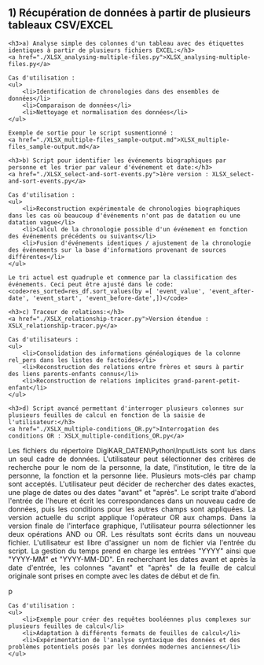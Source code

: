 <h2>1) Récupération de données à partir de plusieurs tableaux CSV/EXCEL</h2>

    <h3>a) Analyse simple des colonnes d'un tableau avec des étiquettes identiques à partir de plusieurs fichiers EXCEL:</h3>
    <a href="./XLSX_analysing-multiple-files.py">XLSX_analysing-multiple-files.py</a>

    Cas d'utilisation :
    <ul>
        <li>Identification de chronologies dans des ensembles de données</li>
        <li>Comparaison de données</li>
        <li>Nettoyage et normalisation des données</li>
    </ul>

    Exemple de sortie pour le script susmentionné :
    <a href="./XLSX_multiple-files_sample-output.md">XLSX_multiple-files_sample-output.md</a>

    <h3>b) Script pour identifier les événements biographiques par personne et les trier par valeur d'événement et date:</h3>
    <a href="./XLSX_select-and-sort-events.py">1ère version : XLSX_select-and-sort-events.py</a>

    Cas d'utilisation :
    <ul>
        <li>Reconstruction expérimentale de chronologies biographiques dans les cas où beaucoup d'événements n'ont pas de datation ou une datation vague</li>
        <li>Calcul de la chronologie possible d'un événement en fonction des événements précédents ou suivants</li>
        <li>Fusion d'événements identiques / ajustement de la chronologie des événements sur la base d'informations provenant de sources différentes</li>
    </ul>

    Le tri actuel est quadruple et commence par la classification des événements. Ceci peut être ajusté dans le code:
    <code>res_sorted=res_df.sort_values(by =[ 'event_value', 'event_after-date', 'event_start', 'event_before-date',])</code>

    <h3>c) Traceur de relations:</h3>
    <a href="./XSLX_relationship-tracer.py">Version étendue : XSLX_relationship-tracer.py</a>

    Cas d'utilisateurs :
    <ul>
        <li>Consolidation des informations généalogiques de la colonne rel_pers dans les listes de factoïdes</li>
        <li>Reconstruction des relations entre frères et sœurs à partir des liens parents-enfants connus</li>
        <li>Reconstruction de relations implicites grand-parent-petit-enfant</li>
    </ul>

    <h3>d) Script avancé permettant d'interroger plusieurs colonnes sur plusieurs feuilles de calcul en fonction de la saisie de l'utilisateur:</h3>
    <a href="./XSLX_multiple-conditions_OR.py">Interrogation des conditions OR : XSLX_multiple-conditions_OR.py</a>

<p align="justify">Les fichiers du répertoire DigiKAR_DATEN\Python\InputLists sont lus dans un seul cadre de données. L'utilisateur peut sélectionner des critères de recherche pour le nom de la personne, la date, l'institution, le titre de la personne, la fonction et la personne liée. Plusieurs mots-clés par champ sont acceptés. L'utilisateur peut décider de rechercher des dates exactes, une plage de dates ou des dates "avant" et "après". Le script traite d'abord l'entrée de l'heure et écrit les correspondances dans un nouveau cadre de données, puis les conditions pour les autres champs sont appliquées. La version actuelle du script applique l'opérateur OR aux champs. Dans la version finale de l'interface graphique, l'utilisateur pourra sélectionner les deux opérations AND ou OR. Les résultats sont écrits dans un nouveau fichier. L'utilisateur est libre d'assigner un nom de fichier via l'entrée du script. La gestion du temps prend en charge les entrées "YYYY" ainsi que "YYYY-MM" et "YYYY-MM-DD". En recherchant les dates avant et après la date d'entrée, les colonnes "avant" et "après" de la feuille de calcul originale sont prises en compte avec les dates de début et de fin.</p>p

    Cas d'utilisation :
    <ul>
        <li>Exemple pour créer des requêtes booléennes plus complexes sur plusieurs feuilles de calcul</li>
        <li>Adaptation à différents formats de feuilles de calcul</li>
        <li>Expérimentation de l'analyse syntaxique des données et des problèmes potentiels posés par les données modernes anciennes</li>
    </ul>
